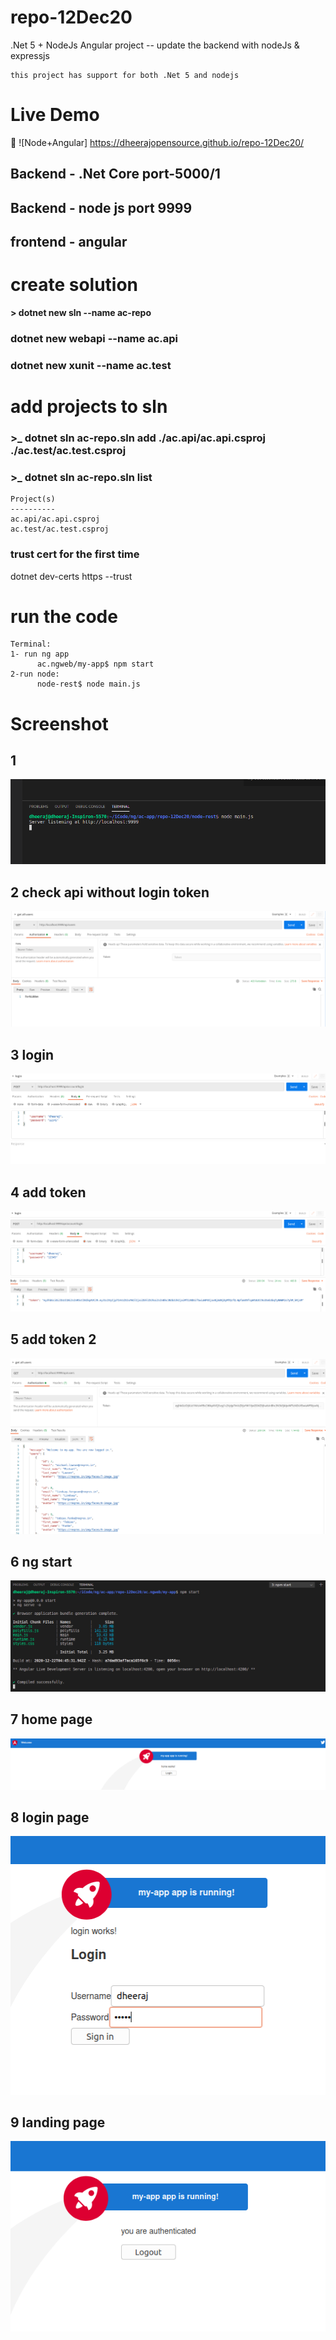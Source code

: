 # repo-12Dec20
.Net 5 + NodeJs Angular project -- update the backend with nodeJs & expressjs
```
this project has support for both .Net 5 and nodejs
```
# Live Demo
🔗 ![Node+Angular] https://dheerajopensource.github.io/repo-12Dec20/


## Backend - .Net Core port-5000/1 
## Backend -  node js port 9999

## frontend - angular

# create solution
**> dotnet new sln --name ac-repo**


### dotnet new webapi --name ac.api
### dotnet new xunit --name ac.test

# add projects to sln
### >_ dotnet sln ac-repo.sln add ./ac.api/ac.api.csproj ./ac.test/ac.test.csproj

### >_ dotnet sln ac-repo.sln list
```
Project(s)
----------
ac.api/ac.api.csproj
ac.test/ac.test.csproj
```
### trust cert for the first time
dotnet dev-certs https --trust

# run the code
```
Terminal:
1- run ng app
      ac.ngweb/my-app$ npm start
2-run node:
      node-rest$ node main.js
```
# Screenshot
## 1
![run node backend]( ./assets/1.png "run node backend")

## 2 check api without login token
![check api without login token]( ./assets/2.png "check api without login token")

## 3 login

![login]( ./assets/3.png "login")

## 4 add token
![add token]( ./assets/4.png "add token")


## 5 add token 2
![response]( ./assets/5.png "response")

## 6 ng start
![start ng app]( ./assets/6.png "start ng app")

## 7 home page 
![home]( ./assets/7.png "home")

## 8 login page
![login page]( ./assets/8.png "login page")

## 9 landing page
![landing page]( ./assets/9.png "landing page")


